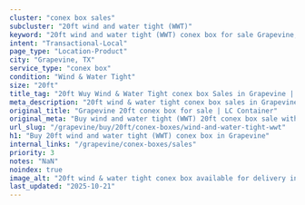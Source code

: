 ```yaml
---
cluster: "conex box sales"
subcluster: "20ft wind and water tight (WWT)"
keyword: "20ft wind and water tight (WWT) conex box for sale Grapevine, TX"
intent: "Transactional-Local"
page_type: "Location-Product"
city: "Grapevine, TX"
service_type: "conex box"
condition: "Wind & Water Tight"
size: "20ft"
title_tag: "20ft Wuy Wind & Water Tight conex box Sales in Grapevine | LC Container"
meta_description: "20ft wind & water tight conex box sales in Grapevine. Fast delivery, competitive pricing. Serving conex boxes area. Quote ID: 660. Call (214) 524-4168 for your free quote today."
original_title: "Grapevine 20ft conex box for sale | LC Container"
original_meta: "Buy wind and water tight (WWT) 20ft conex box sale with local delivery in Grapevine, TX. LC Container — local Since 2003. Request a fast quote today."
url_slug: "/grapevine/buy/20ft/conex-boxes/wind-and-water-tight-wwt"
h1: "Buy 20ft wind and water tight (WWT) conex box in Grapevine"
internal_links: "/grapevine/conex-boxes/sales"
priority: 3
notes: "NaN"
noindex: true
image_alt: "20ft wind & water tight conex box available for delivery in Grapevine"
last_updated: "2025-10-21"
---
```


<!-- TODO: Add unique city/inventory copy, images, and internal links here. -->
